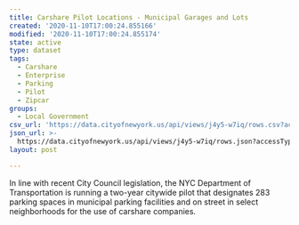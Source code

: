 ```yaml
---
title: Carshare Pilot Locations - Municipal Garages and Lots
created: '2020-11-10T17:00:24.855166'
modified: '2020-11-10T17:00:24.855174'
state: active
type: dataset
tags:
  - Carshare
  - Enterprise
  - Parking
  - Pilot
  - Zipcar
groups:
  - Local Government
csv_url: 'https://data.cityofnewyork.us/api/views/j4y5-w7iq/rows.csv?accessType=DOWNLOAD'
json_url: >-
  https://data.cityofnewyork.us/api/views/j4y5-w7iq/rows.json?accessType=DOWNLOAD
layout: post

---
```

In line with recent City Council legislation, the NYC Department of Transportation is running a two-year citywide pilot that designates 283 parking spaces in municipal parking facilities and on street in select neighborhoods for the use of carshare companies.
